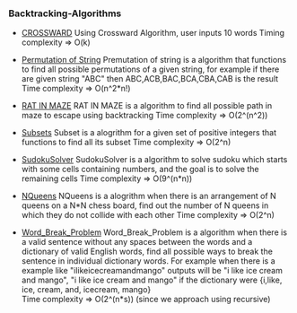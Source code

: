 ### Backtracking-Algorithms
- [CROSSWARD](CROSSWARD.cpp)
Using Crossward Algorithm, user inputs 10 words
Timing complexity => O(k)

- [Permutation of String](Permutation_of_string.cpp)
Premutation of string is a algorithm that functions to find all possible permutations of a given string, for example if there are given string "ABC" then ABC,ACB,BAC,BCA,CBA,CAB is the result
Time complexity => O(n^2*n!)

- [RAT IN MAZE](RAT_IN_MAZE_problem.cpp)
RAT IN MAZE is a algorithm to find all possible path in maze to escape using backtracking
Time complexity => O(2^(n^2))

- [Subsets](Subsets.cpp)
Subset is a alogrithm for a given set of positive integers that functions to find all its subset
Time complexity => O(2^n)

- [SudokuSolver](sudokuSolver.cpp)
SudokuSolver is a algorithm to solve sudoku which starts with some cells containing numbers, and the goal is to solve the remaining cells
Time complexity => O(9^(n*n))

- [NQueens](nqueens.cpp)
NQueens is a alogrithm when there is an arrangement of N queens on a N*N chess board, find out the number of N queens in which they do not collide with each other
Time complexity => O(2^n)

- [Word_Break_Problem](word_break_problem.cpp)
Word_Break_Problem is a algorithm when there is a valid sentence without any spaces between the words and a dictionary of valid English words, find all possible ways to break the sentence in individual dictionary words. For example when there is a example like "ilikeicecreamandmango" outputs will be "i like ice cream and mango", "i like ice cream and mango" if the dictionary were {i,like, ice, cream, and, icecream, mango}	
Time complexity => O(2^(n*s)) (since we approach using recursive) 